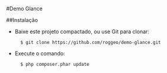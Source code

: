 #Demo Glance


##Instalação

* Baixe este projeto compactado, ou use Git para clonar:
    
        $ git clone https://github.com/roggeo/demo-glance.git

* Execute o comando:

        $ php composer.phar update

